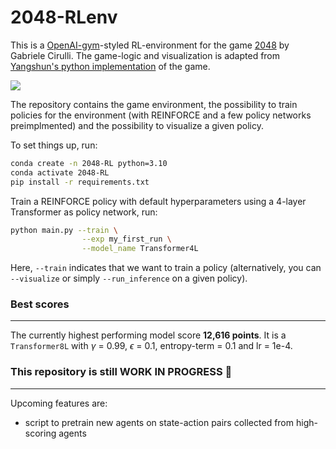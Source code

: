 2048-RLenv
===========

This is a [OpenAI-gym](https://github.com/openai/gym)-styled RL-environment for the game [2048](https://github.com/gabrielecirulli/2048) by Gabriele Cirulli. The game-logic and visualization is adapted from [Yangshun's python implementation](https://github.com/yangshun/2048-python) of the game.

![](https://github.com/LucWeber/2048-RLenv/gameplay_animation.gif)

The repository contains the game environment, the possibility to train policies for the environment (with REINFORCE and a few policy networks preimplmented) and the possibility to visualize a given policy.

To set things up, run:
```bash
conda create -n 2048-RL python=3.10
conda activate 2048-RL
pip install -r requirements.txt
```
Train a REINFORCE policy with default hyperparameters using a 4-layer Transformer as policy network, run:
```bash
python main.py --train \
                --exp my_first_run \
                --model_name Transformer4L
```
Here, `--train` indicates that we want to train a policy (alternatively, you can `--visualize` or simply `--run_inference` on a given policy).

### Best scores
___________

The currently highest performing model score **12,616 points**. It is a `Transformer8L` with $\gamma$ = 0.99, $\epsilon$ = 0.1, entropy-term = 0.1 and lr = 1e-4.

### This repository is still WORK IN PROGRESS 🔧 
___________

Upcoming features are:
- script to pretrain new agents on state-action pairs collected from high-scoring agents


